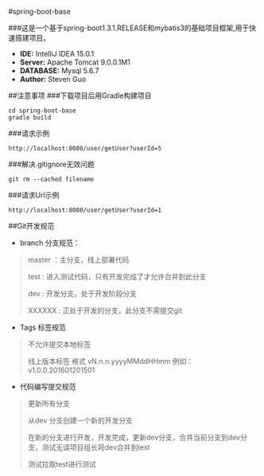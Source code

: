 #spring-boot-base

###这是一个基于spring-boot1.3.1.RELEASE和mybatis3的基础项目框架,用于快速搭建项目。

- **IDE:** IntelliJ IDEA 15.0.1
- **Server:** Apache Tomcat 9.0.0.1M1
- **DATABASE:** Mysql 5.6.7
- **Author:** Steven Guo


##注意事项
###下载项目后用Gradle构建项目

```
cd spring-boot-base
gradle build
```

###请求示例

```
http://localhost:8080/user/getUser?userId=5
```


###解决.gitignore无效问题
```
git rm --cached filename
```

###请求Url示例
```
http://localhost:8080/user/getUser?userId=1
```

##Git开发规范
+ branch 分支规范：
> master ：主分支，线上部署代码
> 
> test   : 进入测试代码，只有开发完成了才允许合并到此分支
> 
> dev    : 开发分支，处于开发阶段分支
> 
> XXXXXX : 正处于开发的分支，此分支不需提交git
  
+ Tags 标签规范
> 不允许提交本地标签
> 
> 线上版本标签 格式 vN.n.n.yyyyMMddHHmm 例如：v1.0.0.201601201501

+ 代码编写提交规范
> 更新所有分支
> 
> 从dev 分支创建一个新的开发分支
> 
> 在新的分支进行开发，开发完成，更新dev分支，合并当前分支到dev分支，测试无误项目组长将dev合并到test
> 
> 测试拉取test进行测试